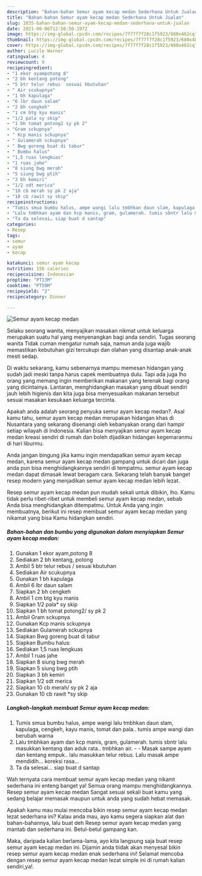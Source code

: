 ```yaml
---
description: "Bahan-bahan Semur ayam kecap medan Sederhana Untuk Jualan"
title: "Bahan-bahan Semur ayam kecap medan Sederhana Untuk Jualan"
slug: 1035-bahan-bahan-semur-ayam-kecap-medan-sederhana-untuk-jualan
date: 2021-06-06T12:58:50.197Z
image: https://img-global.cpcdn.com/recipes/7f77f7f28c1f5923/680x482cq70/semur-ayam-kecap-medan-foto-resep-utama.jpg
thumbnail: https://img-global.cpcdn.com/recipes/7f77f7f28c1f5923/680x482cq70/semur-ayam-kecap-medan-foto-resep-utama.jpg
cover: https://img-global.cpcdn.com/recipes/7f77f7f28c1f5923/680x482cq70/semur-ayam-kecap-medan-foto-resep-utama.jpg
author: Lucile Warner
ratingvalue: 4
reviewcount: 9
recipeingredient:
- "1 ekor ayampotong 8"
- "2 bh kentang potong"
- "5 btr telur rebus  sesuai kbutuhan"
- " Air scukupnya"
- "1 bh kapulaga"
- "6 lbr daun salam"
- "2 bh cengkeh"
- "1 cm btg kyu manis"
- "1/2 pala sy skip"
- "1 bh tomat potong2 sy pk 2"
- "Gram sckupnya"
- " Kcp manis sckupnya"
- " Gulamerah sckupnya"
- " Bwg goreng buat di tabur"
- " Bumbu halus"
- "1,5 ruas lengkuas"
- "1 ruas jahe"
- "8 siung bwg merah"
- "5 siung bwg ptih"
- "3 bh kemiri"
- "1/2 sdt merica"
- "10 cb merah sy pk 2 aja"
- "10 cb rawit sy skip"
recipeinstructions:
- "Tumis smua bumbu halus, ampe wangi lalu tmbhkan daun slam, kapulaga, cengkeh, kayu manis, tomat dan pala.. tumis ampe wangi dan berubah warna"
- "Lalu tmbhkan ayam dan kcp manis, gram, gulamerah. tumis sbntr lalu masukkan kentang dan aduk rata.. tmbhkan air.   Masak sampe ayam dan kentang empuk.. lalu masukkan telur rebus. Lalu masak ampe mendidih… koreksi rasa…"
- "Ta da selesai… siap buat d santap"
categories:
- Resep
tags:
- semur
- ayam
- kecap

katakunci: semur ayam kecap 
nutrition: 156 calories
recipecuisine: Indonesian
preptime: "PT13M"
cooktime: "PT59M"
recipeyield: "2"
recipecategory: Dinner

---
```



![Semur ayam kecap medan](https://img-global.cpcdn.com/recipes/7f77f7f28c1f5923/680x482cq70/semur-ayam-kecap-medan-foto-resep-utama.jpg)

Selaku seorang wanita, menyajikan masakan nikmat untuk keluarga merupakan suatu hal yang menyenangkan bagi anda sendiri. Tugas seorang  wanita Tidak cuman mengatur rumah saja, namun anda juga wajib memastikan kebutuhan gizi tercukupi dan olahan yang disantap anak-anak mesti sedap.

Di waktu  sekarang, kamu sebenarnya mampu memesan hidangan yang sudah jadi meski tanpa harus capek membuatnya dulu. Tapi ada juga lho orang yang memang ingin memberikan makanan yang terenak bagi orang yang dicintainya. Lantaran, menghidangkan masakan yang dibuat sendiri jauh lebih higienis dan kita juga bisa menyesuaikan makanan tersebut sesuai masakan kesukaan keluarga tercinta. 



Apakah anda adalah seorang penyuka semur ayam kecap medan?. Asal kamu tahu, semur ayam kecap medan merupakan hidangan khas di Nusantara yang sekarang disenangi oleh kebanyakan orang dari hampir setiap wilayah di Indonesia. Kalian bisa menyajikan semur ayam kecap medan kreasi sendiri di rumah dan boleh dijadikan hidangan kegemaranmu di hari liburmu.

Anda jangan bingung jika kamu ingin mendapatkan semur ayam kecap medan, karena semur ayam kecap medan gampang untuk dicari dan juga anda pun bisa menghidangkannya sendiri di tempatmu. semur ayam kecap medan dapat dimasak lewat beragam cara. Sekarang telah banyak banget resep modern yang menjadikan semur ayam kecap medan lebih lezat.

Resep semur ayam kecap medan pun mudah sekali untuk dibikin, lho. Kamu tidak perlu ribet-ribet untuk membeli semur ayam kecap medan, sebab Anda bisa menghidangkan ditempatmu. Untuk Anda yang ingin membuatnya, berikut ini resep membuat semur ayam kecap medan yang nikamat yang bisa Kamu hidangkan sendiri.

<!--inarticleads1-->

##### Bahan-bahan dan bumbu yang digunakan dalam menyiapkan Semur ayam kecap medan:

1. Gunakan 1 ekor ayam,potong 8
1. Sediakan 2 bh kentang, potong
1. Ambil 5 btr telur rebus / sesuai kbutuhan
1. Sediakan  Air scukupnya
1. Gunakan 1 bh kapulaga
1. Ambil 6 lbr daun salam
1. Siapkan 2 bh cengkeh
1. Ambil 1 cm btg kyu manis
1. Siapkan 1/2 pala* sy skip
1. Siapkan 1 bh tomat potong2/ sy pk 2
1. Ambil Gram sckupnya
1. Gunakan  Kcp manis sckupnya
1. Sediakan  Gulamerah sckupnya
1. Siapkan  Bwg goreng buat di tabur
1. Siapkan  Bumbu halus:
1. Sediakan 1,5 ruas lengkuas
1. Ambil 1 ruas jahe
1. Siapkan 8 siung bwg merah
1. Siapkan 5 siung bwg ptih
1. Siapkan 3 bh kemiri
1. Siapkan 1/2 sdt merica
1. Siapkan 10 cb merah/ sy pk 2 aja
1. Gunakan 10 cb rawit *sy skip




<!--inarticleads2-->

##### Langkah-langkah membuat Semur ayam kecap medan:

1. Tumis smua bumbu halus, ampe wangi lalu tmbhkan daun slam, kapulaga, cengkeh, kayu manis, tomat dan pala.. tumis ampe wangi dan berubah warna
1. Lalu tmbhkan ayam dan kcp manis, gram, gulamerah. tumis sbntr lalu masukkan kentang dan aduk rata.. tmbhkan air.  -  - Masak sampe ayam dan kentang empuk.. lalu masukkan telur rebus. Lalu masak ampe mendidih… koreksi rasa…
1. Ta da selesai… siap buat d santap




Wah ternyata cara membuat semur ayam kecap medan yang nikamt sederhana ini enteng banget ya! Semua orang mampu menghidangkannya. Resep semur ayam kecap medan Sangat sesuai sekali buat kamu yang sedang belajar memasak maupun untuk anda yang sudah hebat memasak.

Apakah kamu mau mulai mencoba bikin resep semur ayam kecap medan lezat sederhana ini? Kalau anda mau, ayo kamu segera siapkan alat dan bahan-bahannya, lalu buat deh Resep semur ayam kecap medan yang mantab dan sederhana ini. Betul-betul gampang kan. 

Maka, daripada kalian berlama-lama, ayo kita langsung saja buat resep semur ayam kecap medan ini. Dijamin anda tiidak akan menyesal bikin resep semur ayam kecap medan enak sederhana ini! Selamat mencoba dengan resep semur ayam kecap medan lezat simple ini di rumah kalian sendiri,ya!.

